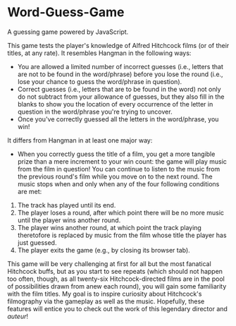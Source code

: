 # Word-Guess-Game
A guessing game powered by JavaScript.

This game tests the player's knowledge of Alfred Hitchcock films (or of their titles, at any rate). It resembles Hangman in the following ways:

* You are allowed a limited number of incorrect guesses (i.e., letters that are not to be found in the word/phrase) before you lose the round (i.e., lose your chance to guess the word/phrase in question).
* Correct guesses (i.e., letters that are to be found in the word) not only do not subtract from your allowance of guesses, but they also fill in the blanks to show you the location of every occurrence of the letter in question in the word/phrase you're trying to uncover.
* Once you've correctly guessed all the letters in the word/phrase, you win!

It differs from Hangman in at least one major way:

* When you correctly guess the title of a film, you get a more tangible prize than a mere increment to your win count: the game will play music from the film in question! You can continue to listen to the music from the previous round's film while you move on to the next round. The music stops when and only when any of the four following conditions are met:
1. The track has played until its end.
2. The player loses a round, after which point there will be no more music until the player wins another round.
3. The player wins another round, at which point the track playing theretofore is replaced by music from the film whose title the player has just guessed.
4. The player exits the game (e.g., by closing its browser tab).

This game will be very challenging at first for all but the most fanatical Hitchcock buffs, but as you start to see repeats (which should not happen too often, though, as all twenty-six Hitchcock-directed films are in the pool of possibilities drawn from anew each round), you will gain some familiarity with the film titles. My goal is to inspire curiosity about Hitchcock's filmography via the gameplay as well as the music. Hopefully, these features will entice you to check out the work of this legendary director and *auteur*!
